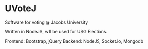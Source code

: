 UVoteJ
======

Software for voting @ Jacobs University

Written in NodeJS, will be used for USG Elections.

Frontend: Bootstrap, jQuery
Backend: NodeJS, Socket.io, Mongodb
